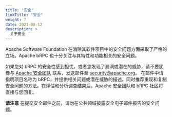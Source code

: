 ```yaml
---
title: "安全"
linkTitle: "安全"
weight: 7
date: 2021-08-12
description: >
  关于安全
---
```

Apache Software Foundation 在消除其软件项目中的安全问题方面采取了严格的立场。Apache bRPC 也十分关注与其特性和功能相关的安全问题。

如果您对 bRPC 的安全性感到担忧，或者您发现了漏洞或潜在的威胁，请不要犹豫与 [Apache 安全团队](http://www.apache.org/security/) 联系，发送邮件至 [security@apache.org](mailto:security@apache.org)。 在邮件中请指明项目名称为 bRPC，并提供相关问题或潜在威胁的描述。同时推荐重现和复制安全问题的方法。在评估和分析调查结果后，Apache 安全团队和 bRPC 社区将直接与您回复。

**请注意** 在提交安全邮件之前，请勿在公共领域披露安全电子邮件报告的安全问题。
